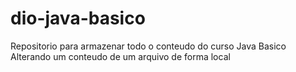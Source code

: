 # dio-java-basico
Repositorio para armazenar todo o conteudo do curso Java Basico
Alterando um conteudo de um arquivo de forma local